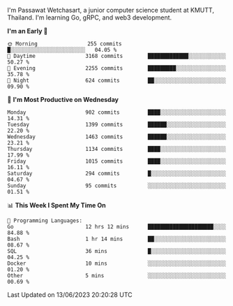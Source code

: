 
I'm Passawat Wetchasart, a junior computer science student at KMUTT, Thailand. I'm learning Go, gRPC, and web3 development.



<!--START_SECTION:waka-->
**I'm an Early 🐤** 

```text
🌞 Morning                255 commits         █░░░░░░░░░░░░░░░░░░░░░░░░   04.05 % 
🌆 Daytime                3168 commits        █████████████░░░░░░░░░░░░   50.27 % 
🌃 Evening                2255 commits        █████████░░░░░░░░░░░░░░░░   35.78 % 
🌙 Night                  624 commits         ██░░░░░░░░░░░░░░░░░░░░░░░   09.90 % 
```
📅 **I'm Most Productive on Wednesday** 

```text
Monday                   902 commits         ████░░░░░░░░░░░░░░░░░░░░░   14.31 % 
Tuesday                  1399 commits        ██████░░░░░░░░░░░░░░░░░░░   22.20 % 
Wednesday                1463 commits        ██████░░░░░░░░░░░░░░░░░░░   23.21 % 
Thursday                 1134 commits        ████░░░░░░░░░░░░░░░░░░░░░   17.99 % 
Friday                   1015 commits        ████░░░░░░░░░░░░░░░░░░░░░   16.11 % 
Saturday                 294 commits         █░░░░░░░░░░░░░░░░░░░░░░░░   04.67 % 
Sunday                   95 commits          ░░░░░░░░░░░░░░░░░░░░░░░░░   01.51 % 
```


📊 **This Week I Spent My Time On** 

```text
💬 Programming Languages: 
Go                       12 hrs 12 mins      █████████████████████░░░░   84.88 % 
Bash                     1 hr 14 mins        ██░░░░░░░░░░░░░░░░░░░░░░░   08.67 % 
SQL                      36 mins             █░░░░░░░░░░░░░░░░░░░░░░░░   04.25 % 
Docker                   10 mins             ░░░░░░░░░░░░░░░░░░░░░░░░░   01.20 % 
Other                    5 mins              ░░░░░░░░░░░░░░░░░░░░░░░░░   00.69 % 
```


 Last Updated on 13/06/2023 20:20:28 UTC
<!--END_SECTION:waka-->

<!--
**markpassawat/markpassawat** is a ✨ _special_ ✨ repository because its `README.md` (this file) appears on your GitHub profile.

Here are some ideas to get you started:

- 🔭 I’m currently working on ...
- 🌱 I’m currently learning ...
- 👯 I’m looking to collaborate on ...
- 🤔 I’m looking for help with ...
- 💬 Ask me about ...
- 📫 How to reach me: ...
- 😄 Pronouns: He/Him
- ⚡ Fun fact: ...
-->
